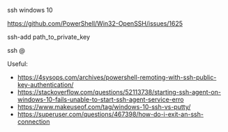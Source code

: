 ssh windows 10

https://github.com/PowerShell/Win32-OpenSSH/issues/1625

ssh-add path_to_private_key

ssh <user name on the remote computer>@<remote host>

Useful:

- https://4sysops.com/archives/powershell-remoting-with-ssh-public-key-authentication/
- https://stackoverflow.com/questions/52113738/starting-ssh-agent-on-windows-10-fails-unable-to-start-ssh-agent-service-erro
- https://www.makeuseof.com/tag/windows-10-ssh-vs-putty/
- https://superuser.com/questions/467398/how-do-i-exit-an-ssh-connection